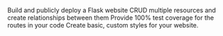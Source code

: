 Build and publicly deploy a Flask website
CRUD multiple resources and create relationships between them
Provide 100% test coverage for the routes in your code
Create basic, custom styles for your website.
